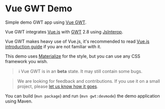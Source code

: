 # Vue GWT Demo

Simple demo GWT app using [Vue GWT](https://github.com/Axellience/vue-gwt).

Vue GWT integrates [Vue.js](https://vuejs.org/) with [GWT](http://www.gwtproject.org/) 2.8 using [JsInterop](https://docs.google.com/document/d/10fmlEYIHcyead_4R1S5wKGs1t2I7Fnp_PaNaa7XTEk0/view).

Vue GWT makes heavy use of Vue.js, it's recommended to read [Vue.js introduction guide](https://vuejs.org/v2/guide/) if you are not familiar with it.

This demo uses [Materialize](http://materializecss.com) for the style, but you can use any CSS framework you wish.

>️ ℹ️ Vue GWT is in an **beta** state.
It may still contain some bugs.

> We are looking for feedback and contributions.
If you use it on a small project, please [let us know how it goes](https://gitter.im/Axellience/vue-gwt).

You can build (`mvn package`) and run (`mvn gwt:devmode`) the demo application using Maven.